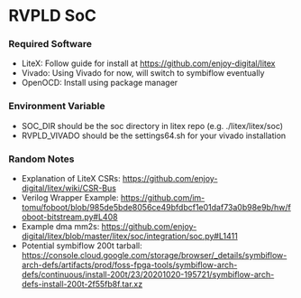 # RVPLD SoC

### Required Software

- LiteX: Follow guide for install at https://github.com/enjoy-digital/litex
- Vivado: Using Vivado for now, will switch to symbiflow eventually
- OpenOCD: Install using package manager

### Environment Variable

- SOC_DIR should be the soc directory in litex repo (e.g. ./litex/litex/soc)
- RVPLD_VIVADO should be the settings64.sh for your vivado installation

### Random Notes

- Explanation of LiteX CSRs: https://github.com/enjoy-digital/litex/wiki/CSR-Bus
- Verilog Wrapper Example: https://github.com/im-tomu/foboot/blob/985de5bde8056ce49bfdbcf1e01daf73a0b98e9b/hw/foboot-bitstream.py#L408
- Example dma mm2s: https://github.com/enjoy-digital/litex/blob/master/litex/soc/integration/soc.py#L1411
- Potential symbiflow 200t tarball: https://console.cloud.google.com/storage/browser/_details/symbiflow-arch-defs/artifacts/prod/foss-fpga-tools/symbiflow-arch-defs/continuous/install-200t/23/20201020-195721/symbiflow-arch-defs-install-200t-2f55fb8f.tar.xz
